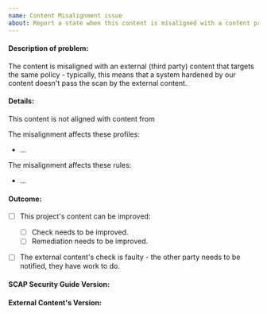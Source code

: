 ```yaml
---
name: Content Misalignment issue
about: Report a state when this content is misaligned with a content produced by another party.
---
```

#### Description of problem:

The content is misaligned with an external (third party) content that targets the same policy - typically, this means that a system hardened by our content doesn't pass the scan by the external content.


#### Details:

This content is not aligned with content from _<insert the other party name here>_

The misalignment affects these profiles:

- ...

The misalignment affects these rules:

- ...


#### Outcome:

- [ ] This project's content can be  improved:
  - [ ] Check needs to be improved.
  - [ ] Remediation needs to be improved.
- [ ] The external content's check is faulty - the other party needs to be notified, they have work to do.


#### SCAP Security Guide Version:

####  External Content's Version:

